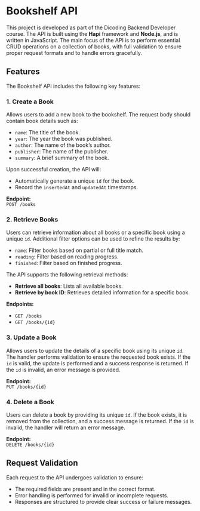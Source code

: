 
# Bookshelf API

This project is developed as part of the Dicoding Backend Developer course. The API is built using the **Hapi** framework and **Node.js**, and is written in JavaScript. The main focus of the API is to perform essential CRUD operations on a collection of books, with full validation to ensure proper request formats and to handle errors gracefully.

## Features

The Bookshelf API includes the following key features:

### 1. **Create a Book**
Allows users to add a new book to the bookshelf. The request body should contain book details such as:
- `name`: The title of the book.
- `year`: The year the book was published.
- `author`: The name of the book’s author.
- `publisher`: The name of the publisher.
- `summary`: A brief summary of the book.

Upon successful creation, the API will:
- Automatically generate a unique `id` for the book.
- Record the `insertedAt` and `updatedAt` timestamps.

**Endpoint:**  
`POST /books`

### 2. **Retrieve Books**
Users can retrieve information about all books or a specific book using a unique `id`. Additional filter options can be used to refine the results by:
- `name`: Filter books based on partial or full title match.
- `reading`: Filter based on reading progress.
- `finished`: Filter based on finished progress.

The API supports the following retrieval methods:
- **Retrieve all books**: Lists all available books.
- **Retrieve by book ID**: Retrieves detailed information for a specific book.

**Endpoints:**  
- `GET /books`  
- `GET /books/{id}`

### 3. **Update a Book**
Allows users to update the details of a specific book using its unique `id`. The handler performs validation to ensure the requested book exists. If the `id` is valid, the update is performed and a success response is returned. If the `id` is invalid, an error message is provided.

**Endpoint:**  
`PUT /books/{id}`

### 4. **Delete a Book**
Users can delete a book by providing its unique `id`. If the book exists, it is removed from the collection, and a success message is returned. If the `id` is invalid, the handler will return an error message.

**Endpoint:**  
`DELETE /books/{id}`

## Request Validation
Each request to the API undergoes validation to ensure:
- The required fields are present and in the correct format.
- Error handling is performed for invalid or incomplete requests.
- Responses are structured to provide clear success or failure messages.
